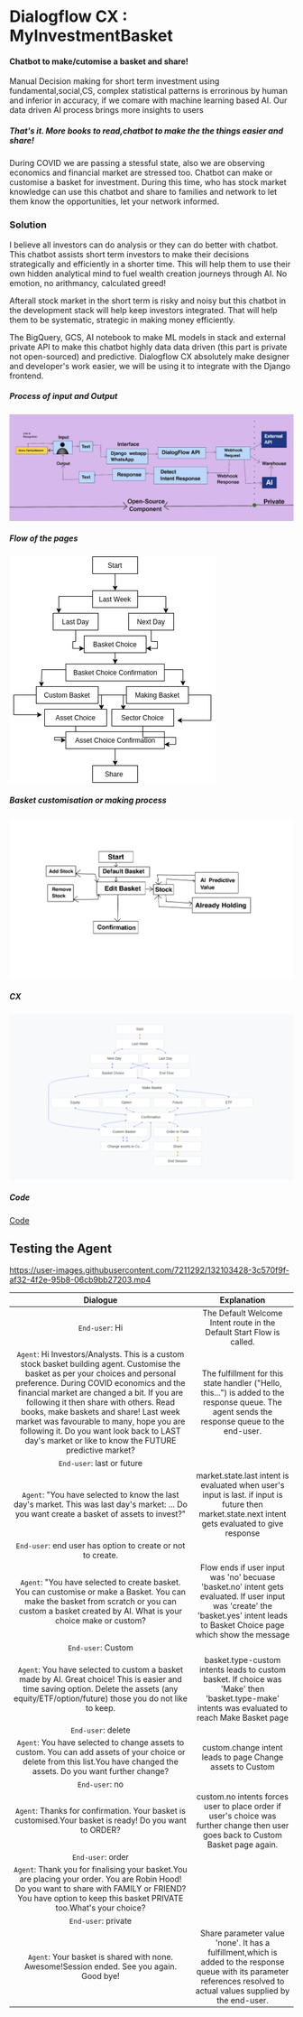 # Dialogflow CX : MyInvestmentBasket
#### Chatbot to make/cutomise a basket and share!
Manual Decision making for short term investment using fundamental,social,CS, complex statistical patterns is errorinous by human and inferior in accuracy, if we comare with machine learning based AI. Our data driven AI process brings more insights to users

##### That's it. More books to read,chatbot to make the the things easier and share!
During COVID we are passing a stessful state, also we are observing economics and financial market are stressed too. 
Chatbot can make or customise a basket for investment. During this time, who has stock market knowledge can use this chatbot and share to families and network to let them know the opportunities, let your network informed.

### Solution
I believe all investors can do analysis or they can do better with chatbot. This chatbot assists short term investors to make their decisions strategically and efficiently in a shorter time. This will help them to use their own hidden analytical mind to fuel wealth creation journeys through AI. No emotion, no arithmancy, calculated greed! 

Afterall stock market in the short term is risky and noisy but this chatbot in the development stack will help keep investors integrated. That will help them to be systematic, strategic in making money efficiently. 

The BigQuery, GCS, AI notebook to make ML models in stack and external private API to make this chatbot highly data data driven (this part is private not open-sourced) and predictive. Dialogflow CX absolutely make designer and developer's work easier, we will be using it to integrate with the Django frontend. 
##### Process of input and Output
![Process of input and Output](https://github.com/parthasen/DialogflowCX/blob/main/D24907D7-D2F5-4F87-9D9C-A76E1336F3A2.jpeg)

##### Flow of the pages
![Flow of the pages](https://github.com/parthasen/DialogflowCX/blob/main/Untitled%20Diagram.drawio.png)

##### Basket customisation or making process
![Basketing](https://github.com/parthasen/DialogflowCX/blob/main/BAA38DF0-3994-4736-9807-8586F7C34C22.png)

##### CX
![Basketing](https://github.com/parthasen/DialogflowCX/blob/main/Screenshot%20from%202021-09-04%2021-29-29.png)

##### Code
[Code](https://github.com/parthasen/DialogflowCX/blob/main/exported_agent_InvestBasketSharing.blob)

## Testing the Agent

https://user-images.githubusercontent.com/7211292/132103428-3c570f9f-af32-4f2e-95b8-06cb9bb27203.mp4


|                           Dialogue                                        |                                    Explanation                                | 
| :-----------------------------------------------------------------------: | :----------------------------------------------------------------------------:| 
|`End-user`: Hi | The Default Welcome Intent route in the Default Start Flow is called.
|`Agent`: Hi Investors/Analysts. This is a custom stock basket building agent. Customise the basket as per your choices and personal preference. During COVID economics and the financial market are changed a bit. If you are following it then share with others. Read books, make baskets and share! Last week market was favourable to many, hope you are following it. Do you want look back to LAST day's market or like to know the FUTURE predictive market?| The fulfillment for this state handler ("Hello, this...") is added to the response queue. The agent sends the response queue to the end-user.|
|`End-user`: last or future
|`Agent`: "You have selected to know the last day's market. This was last day's market: ... Do you want create a basket of assets to invest?" | market.state.last intent is evaluated when user's input is last. if input is future then market.state.next intent gets evaluated to give response |
|`End-user`: end user has option to create or not to create.
|`Agent`: "You have selected to create basket. You can customise or make a Basket. You can make the basket from scratch or you can custom a basket created by AI. What is your choice make or custom?|Flow ends if user input was 'no' becuase 'basket.no' intent gets evaluated. If user input was 'create' the 'basket.yes' intent leads to Basket Choice page which show the message |
|`End-user`: Custom 
|`Agent`: You have selected to custom a basket made by AI. Great choice! This is easier and time saving option. Delete the assets (any equity/ETF/option/future) those you do not like to keep.|basket.type-custom intents leads to custom basket. If choice was 'Make' then 'basket.type-make' intents was evaluated to reach Make Basket page|
|`End-user`: delete 
|`Agent`: You have selected to change assets to custom. You can add assets of your choice or delete from this list.You have changed the assets. Do you want further change?|custom.change intent leads to page Change assets to Custom|
|`End-user`: no
|`Agent`: Thanks for confirmation. Your basket is customised.Your basket is ready! Do you want to ORDER?|custom.no intents forces user to place order if user's choice was further change then user goes back to Custom Basket page again.
|`End-user`: order
|`Agent`: Thank you for finalising your basket.You are placing your order. You are Robin Hood! Do you want to share with FAMILY or FRIEND? You have option to keep this basket PRIVATE too.What's your choice?
|`End-user`: private
|`Agent`: Your basket is shared with none. Awesome!Session ended. See you again. Good bye!| Share parameter value 'none'. It has a fulfillment,which is added to the response queue with its parameter references resolved to actual values supplied by the end-user.

